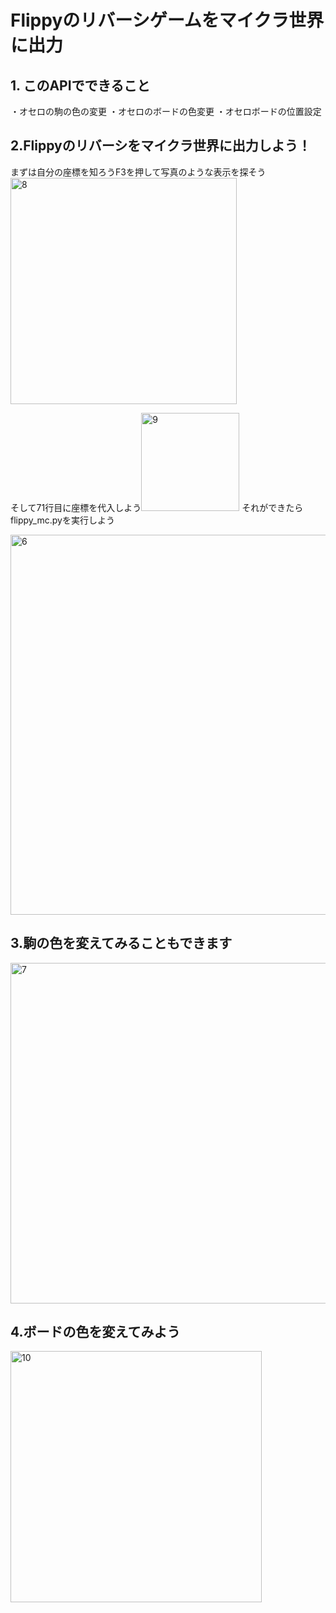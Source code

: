 # Flippyのリバーシゲームをマイクラ世界に出力

## 1. このAPIでできること
・オセロの駒の色の変更
・オセロのボードの色変更
・オセロボードの位置設定

## 2.Flippyのリバーシをマイクラ世界に出力しよう！
  まずは自分の座標を知ろうF3を押して写真のような表示を探そう
<img width="362" alt="8" src="https://github.com/user-attachments/assets/f15027e9-087c-4950-8e1c-03b5fc2c011e">

そして71行目に座標を代入しよう<img width="157" alt="9" src="https://github.com/user-attachments/assets/a68bb613-e4c7-4e33-9f87-06d5fdc86f92">
それができたらflippy_mc.pyを実行しよう

<img width="608" alt="6" src="https://github.com/user-attachments/assets/45695991-5c98-46ea-966b-5c5000aed7bf">

## 3.駒の色を変えてみることもできます
<img width="545" alt="7" src="https://github.com/user-attachments/assets/89fc4157-6fa0-4a11-bfd0-38d494d8fce7">

## 4.ボードの色を変えてみよう   
 
   <img width="402" alt="10" src="https://github.com/user-attachments/assets/30357298-8c19-4113-939d-fa622dfa43d5">

  
   
